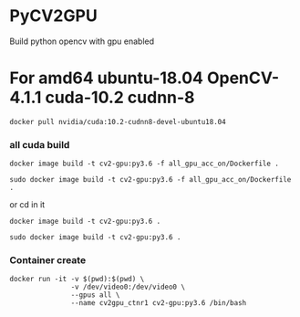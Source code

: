 # PyCV2GPU
Build python opencv with gpu enabled

# For amd64 ubuntu-18.04 OpenCV-4.1.1 cuda-10.2 cudnn-8
```shell
docker pull nvidia/cuda:10.2-cudnn8-devel-ubuntu18.04
```

[//]: # (### only cuda optical flow)

[//]: # (```shell)

[//]: # (docker image build -t cv2-gpu:py3.6 -f amd64_ub18_cv4.1.1_cuda10.2_cudnn8/Dockerfile .)

[//]: # (```)

[//]: # (or cd in it)

[//]: # (```shell)

[//]: # (docker image build -t cv2-gpu:py3.6 .)

[//]: # (```)

### all cuda build
```shell
docker image build -t cv2-gpu:py3.6 -f all_gpu_acc_on/Dockerfile .
```
```shell
sudo docker image build -t cv2-gpu:py3.6 -f all_gpu_acc_on/Dockerfile .
```
or cd in it
```shell
docker image build -t cv2-gpu:py3.6 .
```
```shell
sudo docker image build -t cv2-gpu:py3.6 .
```


### Container create
```shell
docker run -it -v $(pwd):$(pwd) \
               -v /dev/video0:/dev/video0 \
               --gpus all \ 
               --name cv2gpu_ctnr1 cv2-gpu:py3.6 /bin/bash
```
